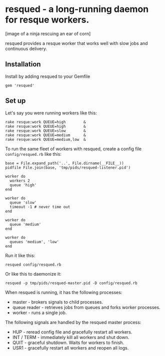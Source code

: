 # resqued - a long-running daemon for resque workers.

[image of a ninja rescuing an ear of corn]

resqued provides a resque worker that works well with
slow jobs and continuous delivery.

## Installation

Install by adding resqued to your Gemfile

    gem 'resqued'

## Set up

Let's say you were running workers like this:

    rake resque:work QUEUE=high        &
    rake resque:work QUEUE=high        &
    rake resque:work QUEUE=slow        &
    rake resque:work QUEUE=medium      &
    rake resque:work QUEUE=medium,low  &

To run the same fleet of workers with resqued, create a config file
`config/resqued.rb` like this:

    base = File.expand_path('..', File.dirname(__FILE__))
    pidfile File.join(base, 'tmp/pids/resqued-listener.pid')

    worker do
      workers 2
      queue 'high'
    end

    worker do
      queue 'slow'
      timeout -1 # never time out
    end

    worker do
      queue 'medium'
    end

    worker do
      queues 'medium', 'low'
    end

Run it like this:

    resqued config/resqued.rb

Or like this to daemonize it:

    resqued -p tmp/pids/resqued-master.pid -D config/resqued.rb

When resqued is running, it has the following processes:

* master - brokers signals to child processes.
* queue reader - retrieves jobs from queues and forks worker processes.
* worker - runs a single job.

The following signals are handled by the resqued master process:

* HUP - reread config file and gracefully restart all workers.
* INT / TERM - immediately kill all workers and shut down.
* QUIT - graceful shutdown. Waits for workers to finish.
* USR1 - gracefully restart all workers and reopen all logs.
